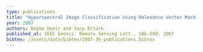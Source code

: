 ```yaml
---
type: publications
title: "Hyperspectral Image Classification Using Relevance Vector Machines"
year: 2007
authors: Begüm Demir and Sarp Ertürk
published_at: IEEE Geosci. Remote Sensing Lett., 586–590, 2007
bibtex: /assets/data/bibtex/2007-35-publications.bibtex 
---
```

